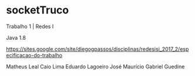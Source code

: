 # socketTruco

Trabalho 1 | Redes I

Java 1.8

https://sites.google.com/site/diegogpassos/disciplinas/redesisi_2017_2/especificacao-do-trabalho

Matheus Leal
Caio Lima
Eduardo Lagoeiro
José Maurício
Gabriel Guedine

